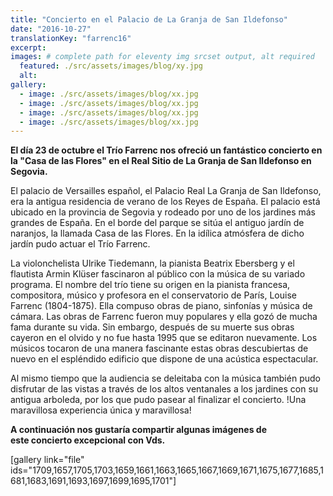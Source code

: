 ```yaml
---
title: "Concierto en el Palacio de La Granja de San Ildefonso"
date: "2016-10-27"
translationKey: "farrenc16"
excerpt:
images: # complete path for eleventy img srcset output, alt required
  featured: ./src/assets/images/blog/xy.jpg
  alt:
gallery:
  - image: ./src/assets/images/blog/xx.jpg
  - image: ./src/assets/images/blog/xx.jpg
  - image: ./src/assets/images/blog/xx.jpg
  - image: ./src/assets/images/blog/xx.jpg
---
```


**El día 23 de octubre el Trío Farrenc nos ofreció un fantástico concierto en la "Casa de las Flores" en el Real Sitio de La Granja de San Ildefonso en Segovia.**

El palacio de Versailles español, el Palacio Real La Granja de San Ildefonso, era la antigua residencia de verano de los Reyes de España. El palacio está ubicado en la provincia de Segovia y rodeado por uno de los jardines más grandes de España. En el borde del parque se sitúa el antiguo jardín de naranjos, la llamada Casa de las Flores. En la idílica atmósfera de dicho jardín pudo actuar el Trío Farrenc.

La violonchelista Ulrike Tiedemann, la pianista Beatrix Ebersberg y el flautista Armin Klüser fascinaron al público con la música de su variado programa. El nombre del trío tiene su origen en la pianista francesa, compositora, músico y profesora en el conservatorio de París, Louise Farrenc (1804-1875). Ella compuso obras de piano, sinfonías y música de cámara. Las obras de Farrenc fueron muy populares y ella gozó de mucha fama durante su vida. Sin embargo, después de su muerte sus obras cayeron en el olvido y no fue hasta 1995 que se editaron nuevamente. Los músicos tocaron de una manera fascinante estas obras descubiertas de nuevo en el espléndido edificio que dispone de una acústica espectacular.

Al mismo tiempo que la audiencia se deleitaba con la música también pudo disfrutar de las vistas a través de los altos ventanales a los jardines con su antigua arboleda, por los que pudo pasear al finalizar el concierto. !Una maravillosa experiencia única y maravillosa!

**A continuación nos gustaría compartir algunas imágenes de este concierto excepcional con Vds.**



\[gallery link="file" ids="1709,1657,1705,1703,1659,1661,1663,1665,1667,1669,1671,1675,1677,1685,1681,1683,1691,1693,1697,1699,1695,1701"\]

